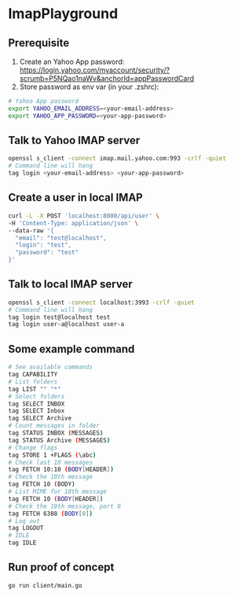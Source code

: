# ImapPlayground

## Prerequisite
1. Create an Yahoo App password: https://login.yahoo.com/myaccount/security/?scrumb=P5NQao1naWv&anchorId=appPasswordCard
2. Store password as env var (in your .zshrc):
```bash
# Yahoo App password
export YAHOO_EMAIL_ADDRESS=<your-email-address>
export YAHOO_APP_PASSWORD=<your-app-password>
```

## Talk to Yahoo IMAP server
```bash
openssl s_client -connect imap.mail.yahoo.com:993 -crlf -quiet
# Command line will hang
tag login <your-email-address> <your-app-password>
```

## Create a user in local IMAP
```bash
curl -L -X POST 'localhost:8080/api/user' \
-H 'Content-Type: application/json' \
--data-raw '{
  "email": "test@localhost",
  "login": "test",
  "password": "test"
}'
```

## Talk to local IMAP server
```bash
openssl s_client -connect localhost:3993 -crlf -quiet
# Command line will hang
tag login test@localhost test
tag login user-a@localhost user-a
```

## Some example command
```bash
# See available commands
tag CAPABILITY
# List folders
tag LIST "" "*"
# Select folders
tag SELECT INBOX
tag SELECT Inbox
tag SELECT Archive
# Count messages in folder
tag STATUS INBOX (MESSAGES)
tag STATUS Archive (MESSAGES)
# Change flags
tag STORE 1 +FLAGS (\abc)
# Check last 10 messages
tag FETCH 10:10 (BODY[HEADER])
# Check the 10th message
tag FETCH 10 (BODY)
# List MIME for 10th message
tag FETCH 10 (BODY[HEADER])
# Check the 10th message, part 0
tag FETCH 6388 (BODY[0])
# Log out
tag LOGOUT
# IDLE
tag IDLE
```

## Run proof of concept
```bash
go run client/main.go
```
